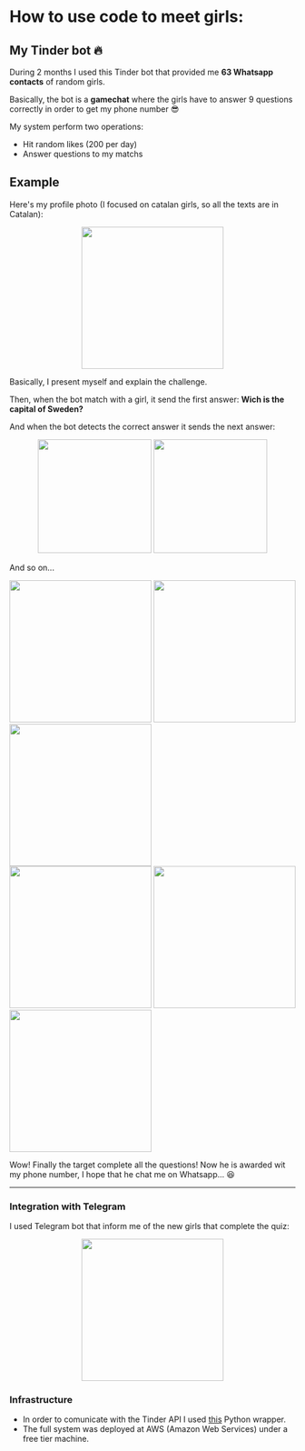 # How to use code to meet girls:
## My Tinder bot 🔥

During 2 months I used this Tinder bot that provided me **63 Whatsapp contacts** of random girls. 

Basically, the bot is a **gamechat** where the girls have to answer 9 questions correctly in order to get my phone number 😎

My system perform two operations:
* Hit random likes (200 per day)
* Answer questions to my matchs


## Example

Here's my profile photo (I focused on catalan girls, so all the texts are in Catalan):

<p align="center">
 <img src="https://github.com/enric1994/tinderquiz/blob/master/images/Screenshot_20170710-141118.png" width="250">
</p>

Basically, I present myself and explain the challenge.

Then, when the bot match with a girl, it send the first answer: **Wich is the capital of Sweden?**

And when the bot detects the correct answer it sends the next answer:

  <div align="center">
   <img src="https://github.com/enric1994/tinderquiz/blob/master/images/Screenshot_20170710-141129.png" width="200">
   <img src="https://github.com/enric1994/tinderquiz/blob/master/images/Screenshot_20170710-141136.png" width="200">
  </div>


<p align="center">
</p>

And so on...

<div> 
  <div>
     <img src="https://github.com/enric1994/tinderquiz/blob/master/images/Screenshot_20170710-141144.png" width="250">
     <img src="https://github.com/enric1994/tinderquiz/blob/master/images/Screenshot_20170710-141148.png" width="250">
     <img src="https://github.com/enric1994/tinderquiz/blob/master/images/Screenshot_20170710-141159.png" width="250">
  </div>
  <div>
     <img src="https://github.com/enric1994/tinderquiz/blob/master/images/Screenshot_20170710-141204.png" width="250">
     <img src="https://github.com/enric1994/tinderquiz/blob/master/images/Screenshot_20170710-141210.png" width="250">
     <img src="https://github.com/enric1994/tinderquiz/blob/master/images/Screenshot_20170710-141216.png" width="250">
  </div> 
</div>

Wow! Finally the target complete all the questions! Now he is awarded wit my phone number, I hope that he chat me on Whatsapp... 😆

___

### Integration with Telegram

I used Telegram bot that inform me of the new girls that complete the quiz:

<p align="center">
 <img src="https://github.com/enric1994/tinderquiz/blob/master/images/photo_2018-05-21_23-14-29.jpg" width="250">
</p>

### Infrastructure
* In order to comunicate with the Tinder API I used [this](https://github.com/charliewolf/pynder) Python wrapper.
* The full system was deployed at AWS (Amazon Web Services) under a free tier machine.




